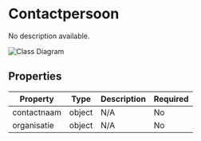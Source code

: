 # Contactpersoon

No description available.

![Class Diagram](https://github.com/CommonGateway/CustomerInteractionBundle/blob/publiccode/docs/schema/klant.contactpersoon.svg)

## Properties

| Property | Type | Description | Required |
|----------|------|-------------|----------|
| contactnaam | object | N/A | No |
| organisatie | object | N/A | No |
